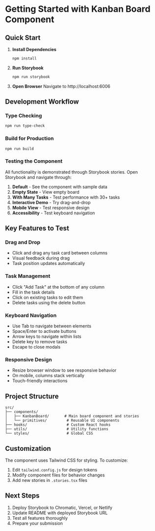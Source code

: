 # Getting Started with Kanban Board Component

## Quick Start

1. **Install Dependencies**
   ```bash
   npm install
   ```

2. **Run Storybook**
   ```bash
   npm run storybook
   ```

3. **Open Browser**
   Navigate to http://localhost:6006

## Development Workflow

### Type Checking
```bash
npm run type-check
```

### Build for Production
```bash
npm run build
```

### Testing the Component

All functionality is demonstrated through Storybook stories. Open Storybook and navigate through:

1. **Default** - See the component with sample data
2. **Empty State** - View empty board
3. **With Many Tasks** - Test performance with 30+ tasks
4. **Interactive Demo** - Try drag-and-drop
5. **Mobile View** - Test responsive design
6. **Accessibility** - Test keyboard navigation

## Key Features to Test

### Drag and Drop
- Click and drag any task card between columns
- Visual feedback during drag
- Task position updates automatically

### Task Management
- Click "Add Task" at the bottom of any column
- Fill in the task details
- Click on existing tasks to edit them
- Delete tasks using the delete button

### Keyboard Navigation
- Use Tab to navigate between elements
- Space/Enter to activate buttons
- Arrow keys to navigate within lists
- Delete key to remove tasks
- Escape to close modals

### Responsive Design
- Resize browser window to see responsive behavior
- On mobile, columns stack vertically
- Touch-friendly interactions

## Project Structure

```
src/
├── components/
│   ├── KanbanBoard/       # Main board component and stories
│   └── primitives/         # Reusable UI components
├── hooks/                  # Custom React hooks
├── utils/                  # Utility functions
└── styles/                 # Global CSS
```

## Customization

The component uses Tailwind CSS for styling. To customize:

1. Edit `tailwind.config.js` for design tokens
2. Modify component files for behavior changes
3. Add new stories in `.stories.tsx` files

## Next Steps

1. Deploy Storybook to Chromatic, Vercel, or Netlify
2. Update README with deployed Storybook URL
3. Test all features thoroughly
4. Prepare your submission

